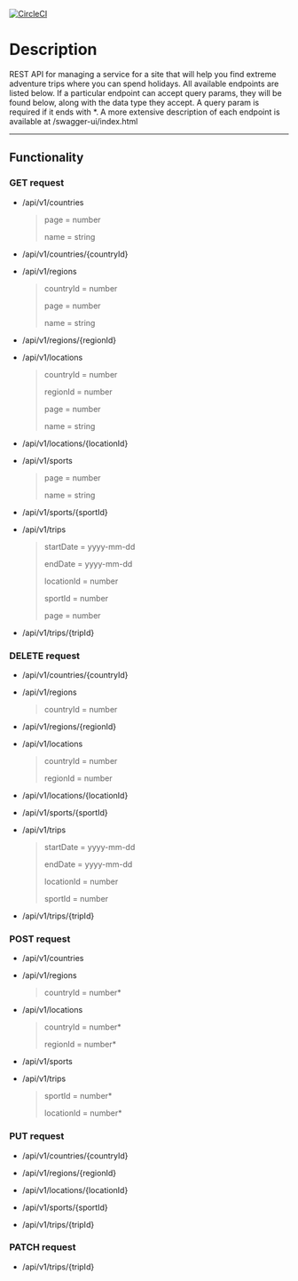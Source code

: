 [![CircleCI](https://dl.circleci.com/status-badge/img/gh/Sin2Cos2/spring6-restAPI-extremeSports/tree/master.svg?style=svg)](https://dl.circleci.com/status-badge/redirect/gh/Sin2Cos2/spring5-restAPI-extremeSports/tree/master)

# Description
REST API for managing a service for a site that will help you find extreme adventure trips where you can spend holidays.
All available endpoints are listed below. If a particular endpoint can accept query params, they will be found below, along with the data type they accept. 
A query param is required if it ends with *.
A more extensive description of each endpoint is available at /swagger-ui/index.html

---

## Functionality

### GET request

- /api/v1/countries
    > page = number
    >
    > name = string
- /api/v1/countries/{countryId}                         

- /api/v1/regions
    > countryId = number
    >
    > page = number
    >
    > name = string
- /api/v1/regions/{regionId}                            

- /api/v1/locations
    > countryId = number
    >
    > regionId = number
    >
    > page = number
    >
    > name = string
- /api/v1/locations/{locationId}                        

- /api/v1/sports
    > page = number
    >
    > name = string
- /api/v1/sports/{sportId}

- /api/v1/trips
    > startDate = yyyy-mm-dd           
    >
    > endDate = yyyy-mm-dd            
    >
    > locationId = number
    >
    > sportId = number
    >
    > page = number

- /api/v1/trips/{tripId}


### DELETE request

- /api/v1/countries/{countryId}  

- /api/v1/regions
    > countryId = number                    
- /api/v1/regions/{regionId} 

- /api/v1/locations
    > countryId = number
    >
    > regionId = number
- /api/v1/locations/{locationId}

- /api/v1/sports/{sportId}   

- /api/v1/trips
    > startDate = yyyy-mm-dd           
    >
    > endDate = yyyy-mm-dd             
    >
    > locationId = number
    >
    > sportId = number                  
- /api/v1/trips/{tripId}                            

### POST request

- /api/v1/countries

- /api/v1/regions
    > countryId = number*

- /api/v1/locations
    > countryId = number*
    >
    > regionId = number*

- /api/v1/sports

- /api/v1/trips
    > sportId = number*
    >
    > locationId = number*

### PUT request

- /api/v1/countries/{countryId}

- /api/v1/regions/{regionId}

- /api/v1/locations/{locationId}

- /api/v1/sports/{sportId}

- /api/v1/trips/{tripId}

### PATCH request

- /api/v1/trips/{tripId}
